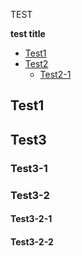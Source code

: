 TEST

<!-- START doctoc generated TOC please keep comment here to allow auto update -->
<!-- DON'T EDIT THIS SECTION, INSTEAD RE-RUN doctoc TO UPDATE -->
**test title**

- [Test1](#test1)
- [Test2](#test2)
  - [Test2-1](#test2-1)

<!-- END doctoc generated TOC please keep comment here to allow auto update -->

## Test1
## Test3
### Test3-1
### Test3-2
#### Test3-2-1
#### Test3-2-2
